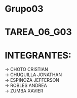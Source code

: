 # Grupo03
# TAREA_06_G03

# INTEGRANTES:
-> CHOTO CRISTIAN </br>
-> CHUQUILLA JONATHAN </br>
-> ESPINOZA JEFFERSON </br>
-> ROBLES ANDREA </br>
-> ZUMBA XAVIER
